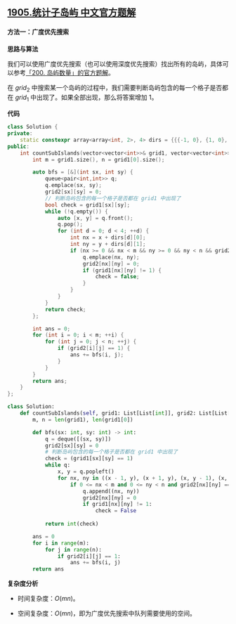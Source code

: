 ## [1905.统计子岛屿 中文官方题解](https://leetcode.cn/problems/count-sub-islands/solutions/100000/tong-ji-zi-dao-yu-by-leetcode-solution-x32x)
#### 方法一：广度优先搜索

**思路与算法**

我们可以使用广度优先搜索（也可以使用深度优先搜索）找出所有的岛屿，具体可以参考[「200. 岛屿数量」的官方题解](https://leetcode-cn.com/problems/number-of-islands/solution/dao-yu-shu-liang-by-leetcode/)。

在 $\textit{grid}_2$ 中搜索某一个岛屿的过程中，我们需要判断岛屿包含的每一个格子是否都在 $\textit{grid}_1$ 中出现了。如果全部出现，那么将答案增加 $1$。

**代码**

```C++ [sol1-C++]
class Solution {
private:
    static constexpr array<array<int, 2>, 4> dirs = {{{-1, 0}, {1, 0}, {0, -1}, {0, 1}}};
public:
    int countSubIslands(vector<vector<int>>& grid1, vector<vector<int>>& grid2) {
        int m = grid1.size(), n = grid1[0].size();

        auto bfs = [&](int sx, int sy) {
            queue<pair<int,int>> q;
            q.emplace(sx, sy);
            grid2[sx][sy] = 0;
            // 判断岛屿包含的每一个格子是否都在 grid1 中出现了
            bool check = grid1[sx][sy];
            while (!q.empty()) {
                auto [x, y] = q.front();
                q.pop();
                for (int d = 0; d < 4; ++d) {
                    int nx = x + dirs[d][0];
                    int ny = y + dirs[d][1];
                    if (nx >= 0 && nx < m && ny >= 0 && ny < n && grid2[nx][ny] == 1) {
                        q.emplace(nx, ny);
                        grid2[nx][ny] = 0;
                        if (grid1[nx][ny] != 1) {
                            check = false;
                        }
                    }
                }
            }
            return check;
        };

        int ans = 0;
        for (int i = 0; i < m; ++i) {
            for (int j = 0; j < n; ++j) {
                if (grid2[i][j] == 1) {
                    ans += bfs(i, j);
                }
            }
        }
        return ans;
    }
};
```

```Python [sol1-Python3]
class Solution:
    def countSubIslands(self, grid1: List[List[int]], grid2: List[List[int]]) -> int:
        m, n = len(grid1), len(grid1[0])

        def bfs(sx: int, sy: int) -> int:
            q = deque([(sx, sy)])
            grid2[sx][sy] = 0
            # 判断岛屿包含的每一个格子是否都在 grid1 中出现了
            check = (grid1[sx][sy] == 1)
            while q:
                x, y = q.popleft()
                for nx, ny in ((x - 1, y), (x + 1, y), (x, y - 1), (x, y + 1)):
                    if 0 <= nx < m and 0 <= ny < n and grid2[nx][ny] == 1:
                        q.append((nx, ny))
                        grid2[nx][ny] = 0
                        if grid1[nx][ny] != 1:
                            check = False
            
            return int(check)

        ans = 0
        for i in range(m):
            for j in range(n):
                if grid2[i][j] == 1:
                    ans += bfs(i, j)
        return ans
```

**复杂度分析**

- 时间复杂度：$O(mn)$。

- 空间复杂度：$O(mn)$，即为广度优先搜索中队列需要使用的空间。